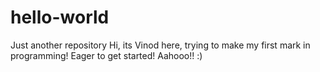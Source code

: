 # hello-world
Just another repository
Hi, its Vinod here, trying to make my first mark in programming!
Eager to get started! Aahooo!! :)
